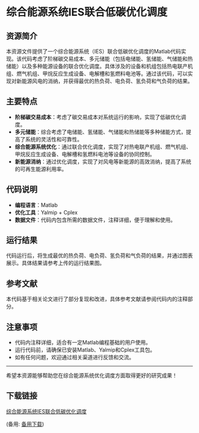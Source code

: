 # 综合能源系统IES联合低碳优化调度

## 资源简介

本资源文件提供了一个综合能源系统（IES）联合低碳优化调度的Matlab代码实现。该代码考虑了阶梯碳交易成本、多元储能（包括电储能、氢储能、气储能和热储能）以及多种能源设备的联合优化调度。具体涉及的设备和机组包括热电联产机组、燃气机组、甲烷反应生成设备、电解槽和氢燃料电池等。通过该代码，可以实现对新能源风电的消纳，并获得最优的热负荷、电负荷、氢负荷和气负荷的结果。

## 主要特点

- **阶梯碳交易成本**：考虑了碳交易成本对系统运行的影响，实现了低碳优化调度。
- **多元储能**：综合考虑了电储能、氢储能、气储能和热储能等多种储能方式，提高了系统的灵活性和可靠性。
- **综合能源系统优化**：通过联合优化调度，实现了对热电联产机组、燃气机组、甲烷反应生成设备、电解槽和氢燃料电池等设备的协同控制。
- **新能源消纳**：通过优化调度，实现了对风电等新能源的高效消纳，提高了系统的可再生能源利用率。

## 代码说明

- **编程语言**：Matlab
- **优化工具**：Yalmip + Cplex
- **数据文件**：代码内包含所需的数据文件，注释详细，便于理解和使用。

## 运行结果

代码运行后，将生成最优的热负荷、电负荷、氢负荷和气负荷的结果，并通过图表展示。具体结果请参考上传的运行结果图。

## 参考文献

本代码基于相关论文进行了部分复现和改进，具体参考文献请参阅代码内的注释部分。

## 注意事项

- 代码内注释详细，适合有一定Matlab编程基础的用户使用。
- 运行代码前，请确保已安装Matlab、Yalmip和Cplex工具包。
- 如有任何问题，欢迎通过相关渠道进行反馈和交流。

---

希望本资源能够帮助您在综合能源系统优化调度方面取得更好的研究成果！

## 下载链接
[综合能源系统IES联合低碳优化调度](https://pan.quark.cn/s/647663cea2cd) 

(备用: [备用下载](https://pan.baidu.com/s/1grXxHvf0453MOAPYqdTZMw?pwd=hpna))
